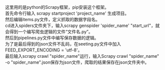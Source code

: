 这里用的是python的Scrapy框架，pip安装这个框架。                        
首先命令行输入 scrapy startproject 'project_name' 生成项目。                  
然后编辑items.py文件，定义抓取的数据字段名。                  
cd进入spiders文件夹下，输入scrapy  genspider  'spider_name'  "start_url"，就会得到一个编写爬虫逻辑的文件“文件名.py”。         
然后到pipelines.py文件中编写保存数据的逻辑。              
为了是最后得到的json文件不乱码，在seeting.py文件中加入FEED_EXPORT_ENCODING = 'utf-8'。          
最后输入scrapy crawl  "spider_name"运行，输入Scrapy crawl  "spider_name" -o "spider_name".json保存为json文件，爬取的结果保存在json文件夹中。
